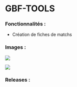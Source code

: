 # GBF-TOOLS

### Fonctionnalités : 

- Création de fiches de matchs

### Images :

![](https://cdn.discordapp.com/attachments/936936100071637056/969525228772417576/PA.PNG)

![](https://cdn.discordapp.com/attachments/936936100071637056/969525229296713768/PF.PNG)

### Releases :


